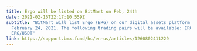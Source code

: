 ```yaml
---
title: Ergo will be listed on BitMart on Feb, 24th
date: 2021-02-16T22:17:10.559Z
subtitle: "BitMart will list Ergo (ERG) on our digital assets platform on
  February 24, 2021. The following trading pairs will be available: ERG/BTC,
  ERG/USDT"
link: https://support.bmx.fund/hc/en-us/articles/1260802411229
---
```


